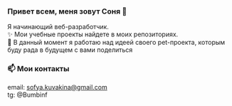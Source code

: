 ### Привет всем, меня зовут Соня 👋

Я начинающий веб-разработчик.<br />
✨ Мои учебные проекты найдете в моих репозиториях.<br />
🔭 В данный момент я работаю над идеей своего pet-проекта, которым буду рада в будущем с вами поделиться<br />

### 📫 Мои контакты<br />
email: sofya.kuvakina@gmail.com<br />
tg: @Bumbinf
